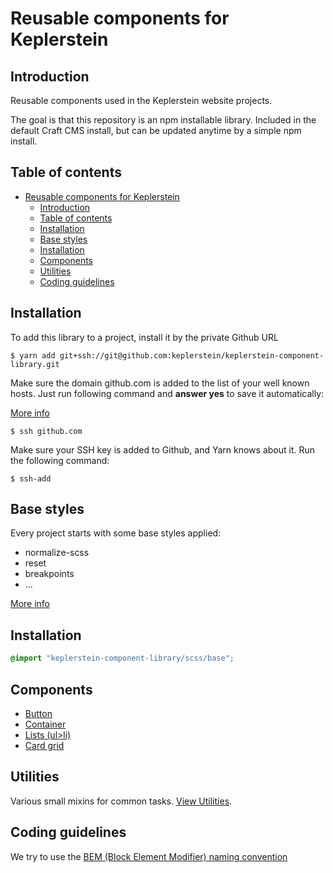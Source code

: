 # Reusable components for Keplerstein

## Introduction

Reusable components used in the Keplerstein website projects.

The goal is that this repository is an npm installable library. Included in the default Craft CMS install, but can be updated anytime by a simple npm install.

## Table of contents

- [Reusable components for Keplerstein](#reusable-components-for-keplerstein)
  - [Introduction](#introduction)
  - [Table of contents](#table-of-contents)
  - [Installation](#installation)
  - [Base styles](#base-styles)
  - [Installation](#installation-1)
  - [Components](#components)
  - [Utilities](#utilities)
  - [Coding guidelines](#coding-guidelines)

## Installation

To add this library to a project, install it by the private Github URL

```console
$ yarn add git+ssh://git@github.com:keplerstein/keplerstein-component-library.git
```

Make sure the domain github.com is added to the list of your well known hosts. Just run following command and **answer yes** to save it automatically:

[More info](https://stackoverflow.com/questions/13363553/git-error-host-key-verification-failed-when-connecting-to-remote-repository)

```console
$ ssh github.com
```

Make sure your SSH key is added to Github, and Yarn knows about it. Run the following command:

```console
$ ssh-add
```

## Base styles

Every project starts with some base styles applied:

-   normalize-scss
-   reset
-   breakpoints
-   ...

[More info](./docs/base-styles.md)

## Installation

```scss
@import "keplerstein-component-library/scss/base";
```

## Components

-   [Button](./docs/button.md)
-   [Container](./docs/container.md)
-   [Lists (ul>li)](./docs/lists.md)
-   [Card grid](./docs/card-grid.md)

## Utilities

Various small mixins for common tasks. [View Utilities](./docs/utilities.md).

## Coding guidelines

We try to use the [BEM (Block Element Modifier) naming convention](http://getbem.com/naming/)
